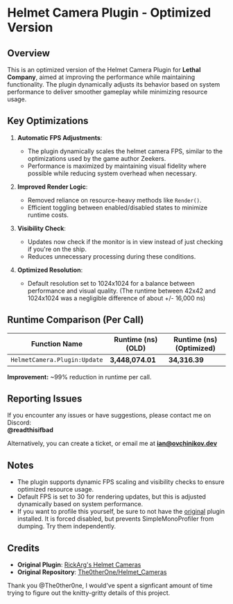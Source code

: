 # Helmet Camera Plugin - Optimized Version

## Overview

This is an optimized version of the Helmet Camera Plugin for **Lethal Company**, aimed at improving the performance while maintaining functionality. The plugin dynamically adjusts its behavior based on system performance to deliver smoother gameplay while minimizing resource usage. 

## Key Optimizations

1. **Automatic FPS Adjustments**:
   - The plugin dynamically scales the helmet camera FPS, similar to the optimizations used by the game author Zeekers.
   - Performance is maximized by maintaining visual fidelity where possible while reducing system overhead when necessary.

2. **Improved Render Logic**:
   - Removed reliance on resource-heavy methods like `Render()`.
   - Efficient toggling between enabled/disabled states to minimize runtime costs.

3. **Visibility Check**:
   - Updates now check if the monitor is in view instead of just checking if you're on the ship.
   - Reduces unnecessary processing during these conditions.

4. **Optimized Resolution**:
   - Default resolution set to 1024x1024 for a balance between performance and visual quality. (The runtime between 42x42 and 1024x1024 was a negligible difference of about +/- 16,000 ns)

## Runtime Comparison (Per Call)

| Function Name               | Runtime (ns) (OLD) | Runtime (ns) (Optimized) |
|-----------------------------|--------------------|--------------------------|
| `HelmetCamera.Plugin:Update` | **3,448,074.01**  | **34,316.39**            |

**Improvement:** ~99% reduction in runtime per call.

## Reporting Issues

If you encounter any issues or have suggestions, please contact me on Discord:  
**@readthisifbad**

Alternatively, you can create a ticket, or email me at **ian@ovchinikov.dev**

## Notes

- The plugin supports dynamic FPS scaling and visibility checks to ensure optimized resource usage.
- Default FPS is set to 30 for rendering updates, but this is adjusted dynamically based on system performance.
- If you want to profile this yourself, be sure to not have the [original](https://thunderstore.io/c/lethal-company/p/RickArg/Helmet_Cameras/) plugin installed. It is forced disabled, but prevents SimpleMonoProfiler from dumping. Try them independently.

## Credits

- **Original Plugin**: [RickArg's Helmet Cameras](https://thunderstore.io/c/lethal-company/p/RickArg/)  
- **Original Repository**: [The0therOne/Helmet_Cameras](https://github.com/The0therOne/Helmet_Cameras)
  
Thank you @The0ther0ne, I would've spent a signficant amount of time trying to figure out the knitty-gritty details of this project.
